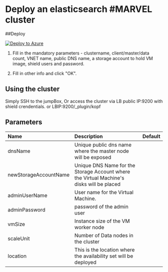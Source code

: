 # Deploy an elasticsearch #MARVEL cluster


##Deploy

<a href="https://portal.azure.com/#create/Microsoft.Template/uri/https%3A%2F%2Fraw.githubusercontent.com%2Fwebtoed%2FARM-Templates%2Fmaster%2Fmarvel%2Fazuredeploy.json" target="_blank">
   <img alt="Deploy to Azure" src="http://azuredeploy.net/deploybutton.png"/>
</a>

1. Fill in the mandatory parameters - clustername, client/master/data count, VNET name, public DNS name, a storage account to hold VM image, shield users and password.

2. Fill in other info and click "OK".

## Using the cluster

Simply SSH to the jumpBox, Or access the cluster via LB public IP:9200 with shield crendentials. 
or LBIP:9200/_plugin/kopf

## Parameters

| Name   | Description    |  Default
|:--- |:---|:---|
| dnsName | Unique public dns name where the master node will be exposed | |
| newStorageAccountName | Unique DNS Name for the Storage Account where the Virtual Machine's disks will be placed ||
| adminUserName | User name for the Virtual Machine. ||
| adminPassword | password of the admin user ||
| vmSize | Instance size of the VM worker node ||
| scaleUnit | Number of Data nodes in the cluster ||
| location | This is the location where the availability set will be deployed ||